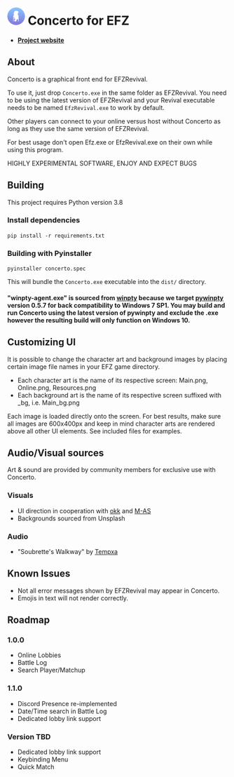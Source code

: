 # <img src="res/concertoicon.png" width="40"> Concerto for EFZ
* [**Project website**](https://concerto-efz.shib.live)

## About

Concerto is a graphical front end for EFZRevival.

To use it, just drop `Concerto.exe` in the same folder as EFZRevival. You need to be using the latest version of EFZRevival and your Revival executable needs to be named `EfzRevival.exe` to work by default.

Other players can connect to your online versus host without Concerto as long as they use the same version of EFZRevival.

For best usage don't open Efz.exe or EfzRevival.exe on their own while using this program.

HIGHLY EXPERIMENTAL SOFTWARE, ENJOY AND EXPECT BUGS

## Building
This project requires Python version 3.8

### Install dependencies
```
pip install -r requirements.txt
```

### Building with Pyinstaller
```
pyinstaller concerto.spec
```
This will bundle the `Concerto.exe` executable into the `dist/` directory.

#### "winpty-agent.exe" is sourced from [winpty](https://github.com/rprichard/winpty) because we target [pywinpty](https://github.com/spyder-ide/pywinpty) version 0.5.7 for back compatibility to Windows 7 SP1. You may build and run Concerto using the latest version of pywinpty and exclude the .exe however the resulting build will only function on Windows 10.

## Customizing UI
It is possible to change the character art and background images by placing certain image file names in your EFZ game directory.

* Each character art is the name of its respective screen: Main.png, Online.png, Resources.png
* Each background art is the name of its respective screen suffixed with _bg, i.e. Main_bg.png

Each image is loaded directly onto the screen. For best results, make sure all images are 600x400px and keep in mind character arts are rendered above all other UI elements. See included files for examples.

## Audio/Visual sources
Art & sound are provided by community members for exclusive use with Concerto.

### Visuals
* UI direction in cooperation with [okk](https://github.com/okkdev) and [M-AS](https://twitter.com/matthewrobo)
* Backgrounds sourced from Unsplash

### Audio
* "Soubrette's Walkway" by [Tempxa](https://twitter.com/TempxaRK9)

## Known Issues
* Not all error messages shown by EFZRevival may appear in Concerto.
* Emojis in text will not render correctly.

## Roadmap
### 1.0.0
* Online Lobbies
* Battle Log
* Search Player/Matchup

### 1.1.0
* Discord Presence re-implemented
* Date/Time search in Battle Log
* Dedicated lobby link support

### Version TBD
* Dedicated lobby link support
* Keybinding Menu
* Quick Match